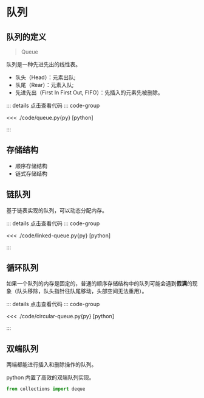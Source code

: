 # 队列

## 队列的定义

> Queue

队列是一种先进先出的线性表。

- 队头（Head）：元素出队;
- 队尾（Rear）：元素入队;
- 先进先出（First In First Out, FIFO）：先插入的元素先被删除。

::: details 点击查看代码
::: code-group

<<< ./code/queue.py{py} [python]

:::

## 存储结构

- 顺序存储结构
- 链式存储结构

## 链队列

基于链表实现的队列，可以动态分配内存。

::: details 点击查看代码
::: code-group

<<< ./code/linked-queue.py{py} [python]

:::

## 循环队列

如果一个队列的内存是固定的，普通的顺序存储结构中的队列可能会遇到**假满**的现象（队头移除，队头指针往队尾移动，头部空间无法重用）。

::: details 点击查看代码
::: code-group

<<< ./code/circular-queue.py{py} [python]

:::

## 双端队列

两端都能进行插入和删除操作的队列。

python 内置了高效的双端队列实现。

```python
from collections import deque
```
